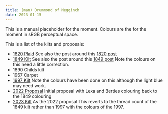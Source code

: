 ```yaml
---
title: (man) Drummond of Megginch
date: 2023-01-15
---
```

This is a manual placeholder for the moment.  Colours are the for the moment in sRGB perceptual space.

This is a list of the kilts and proposals:

- [1820 Plaid][]  See also the post around this [1820 post][]
- [1849 Kilt][]  See also the post around this [1849 post][]  Note the colours on this need a little correction.
- 1890 Childs kilt
- 1967 Carpet
- [1997 Kilt][]  Note the colours have been done on this although the light blue may need work.
- [2022 Proposal][] Initial proposal with Lexa and Berties colouring back to the 1849 colouring
- [2023 Kilt][]  As the 2022 proposal This reverts to the thread count of the 1849 kilt rather than 1997 with the colours of the 1997.


[1820 Plaid]:http://tartandictionary.org/variants/r/26/db2/r6/db6/r126/lb6/r6/db38/r6/g6/r6/g130/r19/db6/r/r/26/db2/r6/db6/r126/lb6/r6/db38/r6/g6/r6/g130/r19/db6/r/18-db000064-g004c00-lb98c8e8-rc80000/
[1820 post]:https://tartandictionary.org/posts/drummondsofmeggincholdplaid/
[1849 Kilt]:https://tartandictionary.org/variants/r/14/db2/r4/db4/r70/lb4/r4/db20/r4/g4/r4/g74/r6/db4/r/r/14/db2/r4/db4/r70/lb4/r4/db20/r4/g4/r4/g74/r6/db4/r/12-db000064-g004c00-lb98c8e8-rc80000/
[1849 post]:https://tartandictionary.org/posts/drummondsofmeggincholdkilt/
[1997 Kilt]:https://tartandictionary.org/variants/r/12/db2/r4/db4/r62/lb4/r4/db20/r4/g4/r4/g64/r6/db4/r/r/12/db2/r4/db4/r62/lb4/r4/db20/r4/g4/r4/g64/r6/db4/r/14-db282c39-g304f45-lb98c8e8-r983029/
[2022 Proposal]:https://tartandictionary.org/variants/r/14/db2/r4/db4/r70/lb4/r4/db20/r4/g4/r4/g74/r6/db4/r/r/14/db2/r4/db4/r70/lb4/r4/db20/r4/g4/r4/g74/r6/db4/r/12-db003a70-g4a7729-lba4c8e1-rbe3a34/
[2023 Kilt]:https://tartandictionary.org/variants/r/14/db2/r4/db4/r70/lb4/r4/db20/r4/g4/r4/g74/r6/db4/r/r/14/db2/r4/db4/r70/lb4/r4/db20/r4/g4/r4/g74/r6/db4/r/12-db282c39-g304f45-lb98c8e8-r983029/
